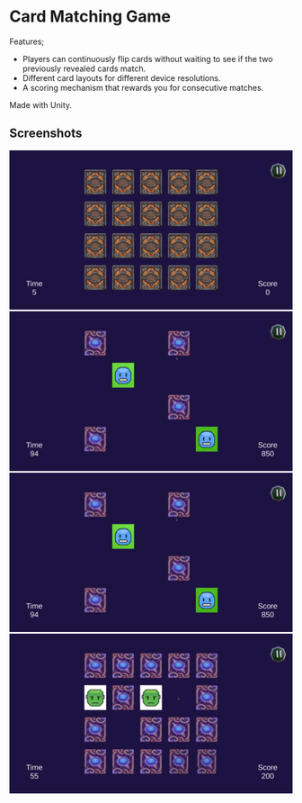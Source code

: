 # Card Matching Game

Features;
- Players can continuously flip cards without waiting to see if the two previously revealed cards match.
- Different card layouts for different device resolutions.
- A scoring mechanism that rewards you for consecutive matches.

Made with Unity.

## Screenshots
![Alt Text](Assets/Textures/Screenshots/no-name-game_zkAE7rqFfs.png)
![Alt Text](Assets/Textures/Screenshots/no-name-game_EHRVWTqlsm.png)
![Alt Text](Assets/Textures/Screenshots/no-name-game_EHRVWTqlsm.png)
![Alt Text](Assets/Textures/Screenshots/no-name-game_zC8WbKyB0i.png)
